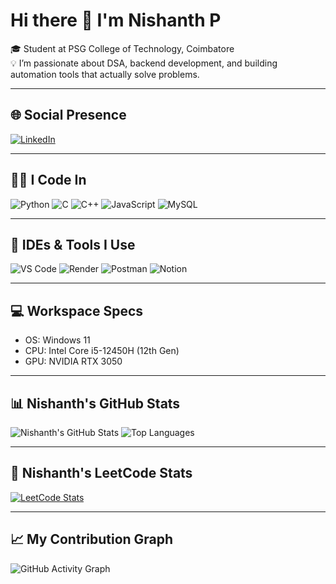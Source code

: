# Hi there 👋 I'm Nishanth P

🎓 Student at PSG College of Technology, Coimbatore  
💡 I’m passionate about DSA, backend development, and building automation tools that actually solve problems.  

---

## 🌐 Social Presence

[![LinkedIn](https://img.shields.io/badge/-LinkedIn-0077B5?style=flat&logo=linkedin&logoColor=white)](https://www.linkedin.com/in/nishanth-palanisamy-294024277/)

---

## 👨‍💻 I Code In

![Python](https://img.shields.io/badge/Python-3776AB?style=flat&logo=python&logoColor=white)
![C](https://img.shields.io/badge/C-00599C?style=flat&logo=c&logoColor=white)
![C++](https://img.shields.io/badge/C++-00599C?style=flat&logo=c%2B%2B&logoColor=white)
![JavaScript](https://img.shields.io/badge/JavaScript-F7DF1E?style=flat&logo=javascript&logoColor=black)
![MySQL](https://img.shields.io/badge/MySQL-4479A1?style=flat&logo=mysql&logoColor=white)

---

## 🧰 IDEs & Tools I Use

![VS Code](https://img.shields.io/badge/VSCode-007ACC?style=flat&logo=visual-studio-code&logoColor=white)
![Render](https://img.shields.io/badge/Render-46E3B7?style=flat&logo=render&logoColor=black)
![Postman](https://img.shields.io/badge/Postman-FF6C37?style=flat&logo=postman&logoColor=white)
![Notion](https://img.shields.io/badge/Notion-000000?style=flat&logo=notion&logoColor=white)

---

## 💻 Workspace Specs

- OS: Windows 11  
- CPU: Intel Core i5-12450H (12th Gen)  
- GPU: NVIDIA RTX 3050  

---

## 📊 Nishanth's GitHub Stats

![Nishanth's GitHub Stats](https://github-readme-stats.vercel.app/api?username=nishanthprogrammer&show_icons=true&theme=radical)
![Top Languages](https://github-readme-stats.vercel.app/api/top-langs/?username=nishanthprogrammer&layout=compact&theme=radical)

---

## 🧠 Nishanth's LeetCode Stats

[![LeetCode Stats](https://leetcard.jacoblin.cool/nishanthprogrammer?theme=unicorn)](https://leetcode.com/u/nishanthprogrammer/)

---

## 📈 My Contribution Graph

![GitHub Activity Graph](https://github-readme-activity-graph.vercel.app/graph?username=nishanthprogrammer&theme=react-dark)
